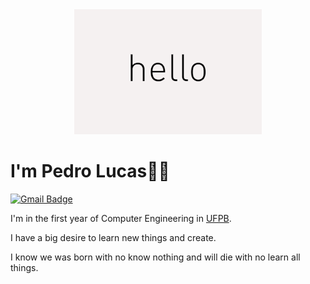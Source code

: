 <div align="center">
<img src="https://github.com/JovemPedr0/JovemPedr0/blob/main/hello.gif" >
</div>

# I'm Pedro Lucas🙋‍♂️
[![Gmail Badge](https://img.shields.io/badge/-plvm0220@gmail.com-6633cc?style=flat-square&logo=Gmail&logoColor=white&link=mailto:plvm0220@gmail.com)](mailto:plvm0220@gmail.com)

I'm in the first year of Computer Engineering in 
[UFPB](http://ci.ufpb.br/).

I have a big desire to learn new things and create.

I know we was born with no know nothing and will die with no learn all things.

